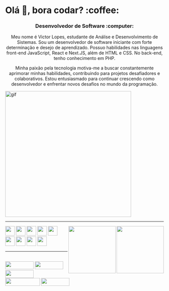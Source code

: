 <h1 align="left">Olá 👋, bora codar? :coffee:	 </h1>
<h3 align="center">Desenvolvedor de Software :computer:	</h3>

<p align="center">Meu nome é Victor Lopes, estudante de Análise e Desenvolvimento de Sistemas. Sou um desenvolvedor de software iniciante com forte determinação e desejo de aprendizado. Possuo habilidades nas linguagens front-end JavaScript, React e Next.JS, além de HTML e CSS. No back-end, tenho conhecimento em PHP.</p>
<p align="center"> Minha paixão pela tecnologia motiva-me a buscar constantemente aprimorar minhas habilidades, contribuindo para projetos desafiadores e colaborativos. Estou entusiasmado para continuar crescendo como desenvolvedor e enfrentar novos desafios no mundo da programação.</p> 
<img src="https://i.gifer.com/Ny7h.gif" width="400" height="400 align="right" alt="gif"/>

<hr/>
<a href="https://github.com/victorlopesz/convoychat">
  <img height=150 align="right" src="https://github-readme-stats.vercel.app/api/top-langs?username=victorlopesz&layout=compact&langs_count=8&card_width=320&bg_color=00000000" />
</a>
<a href="https://github.com/victorlopesz/github-readme-stats">
  <img height=150 align="right" src="https://github-readme-stats.vercel.app/api?username=victorlopesz&bg_color=00000000" />
</a>

<div align="left">
<img src="https://cdn.jsdelivr.net/gh/devicons/devicon/icons/html5/html5-original.svg" width="30" height="30"/>
<img src="https://cdn.jsdelivr.net/gh/devicons/devicon/icons/css3/css3-original.svg" width="30" height="30"/>
<img src="https://cdn.jsdelivr.net/gh/devicons/devicon/icons/tailwindcss/tailwindcss-plain.svg" width="30" height="30"/>
<img src="https://cdn.jsdelivr.net/gh/devicons/devicon/icons/javascript/javascript-original.svg" width="30" height="30"/>
<img src="https://cdn.jsdelivr.net/gh/devicons/devicon/icons/react/react-original.svg" width="30" height="30" />
<img src="https://cdn.jsdelivr.net/gh/devicons/devicon/icons/nextjs/nextjs-original.svg" width="30" height="30" />
<img src="https://cdn.jsdelivr.net/gh/devicons/devicon/icons/php/php-original.svg" width="30" height="30" />
<img src="https://cdn.jsdelivr.net/gh/devicons/devicon/icons/mysql/mysql-original-wordmark.svg" width="30" height="30" />
<img src="https://cdn.jsdelivr.net/gh/devicons/devicon/icons/git/git-original.svg" width="30" height="30" />
</div>                            
<hr/>
<br/>
<div align="left">
  <a href="https://t.me/pleasevictor" target="_blank"><img src="https://img.shields.io/badge/Telegram-2CA5E0?style=for-the-badge&logo=telegram&logoColor=white" target="_blank"  width="90" height="25"></a>
  <a href="https://wa.me/5521980260633" target="_blank"><img src="https://img.shields.io/badge/WhatsApp-25D366?style=for-the-badge&logo=whatsapp&logoColor=white" target="_blank"  width="90" height="25"></a>
  <a href="https://www.linkedin.com/in/lopesvictorh/" target="_blank"><img src="https://img.shields.io/badge/LinkedIn-0077B5?style=for-the-badge&logo=linkedin&logoColor=white" target="_blank"  width="90" height="25" ></a>
  <a href="mailto:euvictor_h@hotmail.com" target="_blank"><img src="https://img.shields.io/badge/Microsoft_Outlook-0078D4?style=for-the-badge&logo=microsoft-outlook&logoColor=white"  width="110" height="25"></a>
  <a href="https://www.instagram.com/_pleasevictor/" target="_blank"><img src="https://img.shields.io/badge/Instagram-E4405F?style=for-the-badge&logo=instagram&logoColor=white"  width="90" height="25"target="_blank"></a>
</div>
